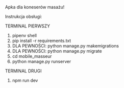 Apka dla koneserów masażu!

Instrukcja obsługi:

TERMINAL PIERWSZY
1. pipenv shell
2. pip install -r requirements.txt
3. DLA PEWNOŚCI: python manage.py makemigrations
4. DLA PEWNOŚCI: python manage.py migrate
5. cd mobile_masseur
6. python manage.py runserver

TERMINAL DRUGI
1. npm run dev
